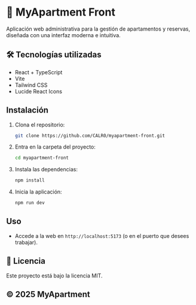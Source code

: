 # 🏢 MyApartment Front

Aplicación web administrativa para la gestión de apartamentos y reservas, diseñada con una interfaz moderna e intuitiva.

## 🛠️ Tecnologías utilizadas
- React + TypeScript
- Vite
- Tailwind CSS
- Lucide React Icons

## Instalación

1. Clona el repositorio:
   ```bash
   git clone https://github.com/CALR0/myapartment-front.git
   ```
2. Entra en la carpeta del proyecto:
   ```bash
   cd myapartment-front
   ```
3. Instala las dependencias:
   ```bash
   npm install
   ```
4. Inicia la aplicación:
   ```bash
   npm run dev
   ```

## Uso
- Accede a la web en `http://localhost:5173` (o en el puerto que desees trabajar).

## 📄 Licencia
Este proyecto está bajo la licencia MIT.

© 2025 MyApartment
---
